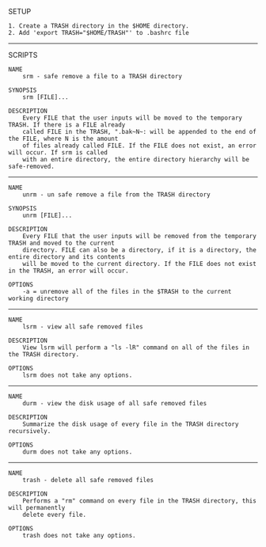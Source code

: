 SETUP

	1. Create a TRASH directory in the $HOME directory.
	2. Add 'export TRASH="$HOME/TRASH"' to .bashrc file

-----    

SCRIPTS

	NAME
		srm - safe remove a file to a TRASH directory
		
	SYNOPSIS
		srm [FILE]...
		
	DESCRIPTION
		Every FILE that the user inputs will be moved to the temporary TRASH. If there is a FILE already
		called FILE in the TRASH, ".bak~N~: will be appended to the end of the FILE, where N is the amount
		of files already called FILE. If the FILE does not exist, an error will occur. If srm is called
		with an entire directory, the entire directory hierarchy will be safe-removed.

-----    
    
	NAME
		unrm - un safe remove a file from the TRASH directory
		
	SYNOPSIS
		unrm [FILE]...
		
	DESCRIPTION
		Every FILE that the user inputs will be removed from the temporary TRASH and moved to the current
		directory. FILE can also be a directory, if it is a directory, the entire directory and its contents
		will be moved to the current directory. If the FILE does not exist in the TRASH, an error will occur.

	OPTIONS
		-a = unremove all of the files in the $TRASH to the current working directory

-----    
	
	NAME
		lsrm - view all safe removed files
		
	DESCRIPTION
		View lsrm will perform a "ls -lR" command on all of the files in the TRASH directory.
		
	OPTIONS
		lsrm does not take any options.

-----    
		
	NAME
		durm - view the disk usage of all safe removed files

	DESCRIPTION
		Summarize the disk usage of every file in the TRASH directory recursively.

	OPTIONS
		durm does not take any options.

-----    
		
	NAME
		trash - delete all safe removed files
		
	DESCRIPTION
		Performs a "rm" command on every file in the TRASH directory, this will permanently
		delete every file.
		
	OPTIONS
		trash does not take any options.
